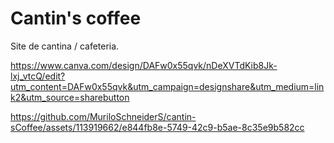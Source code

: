 # Cantin's coffee
Site de cantina / cafeteria.

https://www.canva.com/design/DAFw0x55qvk/nDeXVTdKib8Jk-lxj_vtcQ/edit?utm_content=DAFw0x55qvk&utm_campaign=designshare&utm_medium=link2&utm_source=sharebutton




https://github.com/MuriloSchneiderS/cantin-sCoffee/assets/113919662/e844fb8e-5749-42c9-b5ae-8c35e9b582cc

